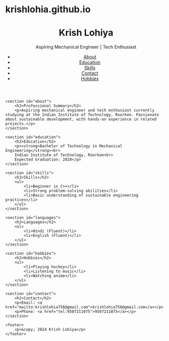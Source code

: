 # krishlohia.github.io
<!DOCTYPE html>
<html lang="en">
<head>
    <meta charset="UTF-8">
    <meta name="viewport" content="width=device-width, initial-scale=1.0">
    <link rel="stylesheet" href="style.css">
    <title>Krish Lohiya - Portfolio</title>
</head>
<body>
    <header>
        <h1>Krish Lohiya</h1>
        <p>Aspiring Mechanical Engineer | Tech Enthusiast</p>
        <nav>
            <ul>
                <li><a href="#about">About</a></li>
                <li><a href="#education">Education</a></li>
                <li><a href="#skills">Skills</a></li>
                <li><a href="#contact">Contact</a></li>
                <li><a href="#hobbies">Hobbies</a></li>
            </ul>
        </nav>
    </header>

    <section id="about">
        <h2>Professional Summary</h2>
        <p>Aspiring mechanical engineer and tech enthusiast currently studying at the Indian Institute of Technology, Roorkee. Passionate about sustainable development, with hands-on experience in related projects.</p>
    </section>

    <section id="education">
        <h2>Education</h2>
        <p><strong>Bachelor of Technology in Mechanical Engineering</strong><br>
        Indian Institute of Technology, Roorkee<br>
        Expected Graduation: 2028</p>
    </section>

    <section id="skills">
        <h2>Skills</h2>
        <ul>
            <li>Beginner in C++</li>
            <li>Strong problem-solving abilities</li>
            <li>Basic understanding of sustainable engineering practices</li>
        </ul>
    </section>

    <section id="languages">
        <h2>Languages</h2>
        <ul>
            <li>Hindi (Fluent)</li>
            <li>English (Fluent)</li>
        </ul>
    </section>

    <section id="hobbies">
        <h2>Hobbies</h2>
        <ul>
            <li>Playing hockey</li>
            <li>Listening to music</li>
            <li>Watching anime</li>
        </ul>
    </section>

    <section id="contact">
        <h2>Contact</h2>
        <p>Email: <a href="mailto:krishlohia756@gmail.com">krishlohia756@gmail.com</a></p>
        <p>Phone: <a href="tel:9507211075">9507211075</a></p>
    </section>

    <footer>
        <p>&copy; 2024 Krish Lohiya</p>
    </footer>
</body>
</html>
